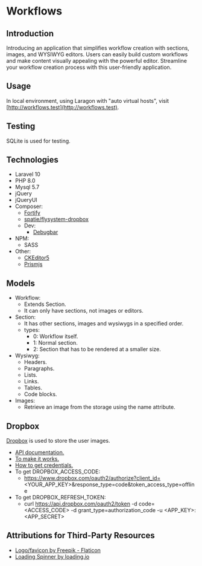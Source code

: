 # Workflows

## Introduction
Introducing an application that simplifies workflow creation with sections, images, and WYSIWYG editors. Users can easily build custom workflows and make content visually appealing with the powerful editor. Streamline your workflow creation process with this user-friendly application.

## Usage
In local environment, using Laragon with "auto virtual hosts", visit [http://workflows.test](http://workflows.test).

## Testing
SQLite is used for testing.

## Technologies
- Laravel 10
- PHP 8.0
- Mysql 5.7
- jQuery
- jQueryUI
- Composer:
    - [Fortify](https://laravel.com/docs/10.x/fortify)
    - [spatie/flysystem-dropbox](https://github.com/spatie/flysystem-dropbox)
    - Dev:
        - [Debugbar](https://github.com/barryvdh/laravel-debugbar)
- NPM:
    - SASS
- Other:
    - [CKEditor5](https://ckeditor.com/)
    - [Prismjs](https://prismjs.com/download.html#themes=prism-okaidia&languages=markup+css+clike+javascript+c+csharp+cpp+diff+java+markup-templating+php+python+ruby+typescript)

## Models
- Workflow:
    - Extends Section.
    - It can only have sections, not images or editors.
- Section:
    - It has other sections, images and wysiwygs in a specified order.
    - types:
        - 0: Workflow itself.
        - 1: Normal section.
        - 2: Section that has to be rendered at a smaller size.
- Wysiwyg:
    - Headers.
    - Paragraphs.
    - Lists.
    - Links.
    - Tables.
    - Code blocks.
- Images:
    - Retrieve an image from the storage using the name attribute.

## Dropbox
[Dropbox](https://www.dropbox.com/home) is used to store the user images.
- [API documentation.](https://www.dropbox.com/developers/documentation/http/documentation)
- [To make it works.](https://github.com/spatie/flysystem-dropbox/issues/86)
- [How to get credentials.](https://gist.github.com/phuze/755dd1f58fba6849fbf7478e77e2896a)
- To get DROPBOX_ACCESS_CODE:
    - https://www.dropbox.com/oauth2/authorize?client_id=<YOUR_APP_KEY>&response_type=code&token_access_type=offline
- To get DROPBOX_REFRESH_TOKEN:
    - curl https://api.dropbox.com/oauth2/token -d code=<ACCESS_CODE> -d grant_type=authorization_code -u <APP_KEY>:<APP_SECRET>

## Attributions for Third-Party Resources
- [Logo/favicon by Freepik - Flaticon](https://www.flaticon.com/free-icons/wind)
- [Loading Spinner by loading.io](https://loading.io/)